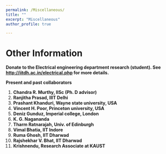 ```yaml
---
permalink: /Miscellaneous/
title: ""
excerpt: "Miscellaneous"
author_profile: true

---
```


# Other Information 

**Donate to the Electrical engineering department research (student). See http://iitdh.ac.in/electrical.php for more details.**


**Present and past collaborators**

1. **Chandra R. Murthy, IISc (Ph. D advisor)**
2. **Ranjitha Prasad, IIIT Delhi**
3. **Prashant Khanduri, Wayne state university, USA**
4. **Vincent H. Poor, Princeton university, USA**
5. **Deniz Gunduz, Imperial college, London**
6. **K. G. Nagananda** 
7. **Tharm Ratnarajah, Univ. of Edinburgh**
8. **Vimal Bhatia, IIT Indore**
9. **Ruma Ghosh, IIT Dharwad**
10. **Rajshekhar V. Bhat, IIT Dharwad**
11. **Krishnendu, Research Associate at KAUST**
   
